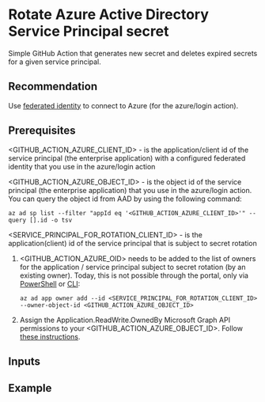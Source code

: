 # Rotate Azure Active Directory Service Principal secret

Simple GitHub Action that generates new secret and deletes expired secrets for a given service principal.

## Recommendation

Use [federated identity](https://docs.microsoft.com/en-us/graph/api/resources/federatedidentitycredentials-overview?view=graph-rest-beta) to connect to Azure (for the azure/login action).

## Prerequisites

<GITHUB_ACTION_AZURE_CLIENT_ID> - is the application/client id of the service principal (the enterprise application) with a configured federated identity that you use in the azure/login action

<GITHUB_ACTION_AZURE_OBJECT_ID> - is the object id of the service principal (the enterprise application) that you use in the azure/login action. You can query the object id from AAD by using the following command:

`az ad sp list --filter "appId eq '<GITHUB_ACTION_AZURE_CLIENT_ID>'" --query [].id -o tsv`

<SERVICE_PRINCIPAL_FOR_ROTATION_CLIENT_ID> -  is the application(client) id of the service principal that is subject to secret rotation

1. <GITHUB_ACTION_AZURE_OID> needs to be added to the list of owners for the application / service principal subject to secret rotation (by an existing owner). Today, this is not possible through the portal, only via [PowerShell](https://docs.microsoft.com/en-us/powershell/module/azuread/add-azureadapplicationowner?view=azureadps-2.0) or [CLI](https://docs.microsoft.com/en-us/cli/azure/ad/app/owner?view=azure-cli-latest#az_ad_app_owner_add):

    `az ad app owner add --id <SERVICE_PRINCIPAL_FOR_ROTATION_CLIENT_ID> --owner-object-id <GITHUB_ACTION_AZURE_OBJECT_ID>`
2. Assign the Application.ReadWrite.OwnedBy Microsoft Graph API permissions to your <GITHUB_ACTION_AZURE_OBJECT_ID>. Follow [these instructions](https://aztoso.com/security/microsoft-graph-permissions-managed-identity/).


## Inputs

## Example

```yaml

```
